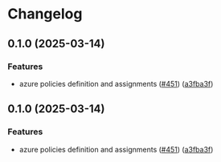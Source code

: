 # Changelog

## 0.1.0 (2025-03-14)


### Features

* azure policies definition and assignments ([#451](https://github.com/prefapp/tfm/issues/451)) ([a3fba3f](https://github.com/prefapp/tfm/commit/a3fba3fba266933e07cf1c91ccb2975d690035e0))

## 0.1.0 (2025-03-14)


### Features

* azure policies definition and assignments ([#451](https://github.com/prefapp/tfm/issues/451)) ([a3fba3f](https://github.com/prefapp/tfm/commit/a3fba3fba266933e07cf1c91ccb2975d690035e0))
